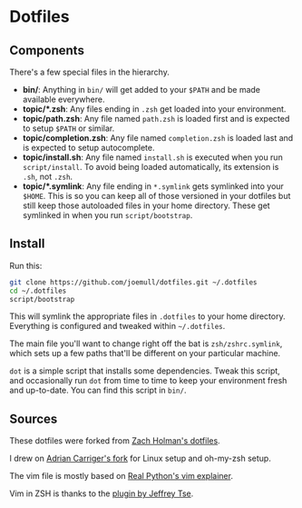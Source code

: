 # Dotfiles

## Components

There's a few special files in the hierarchy.

- **bin/**: Anything in `bin/` will get added to your `$PATH` and be made
  available everywhere.
- **topic/\*.zsh**: Any files ending in `.zsh` get loaded into your
  environment.
- **topic/path.zsh**: Any file named `path.zsh` is loaded first and is
  expected to setup `$PATH` or similar.
- **topic/completion.zsh**: Any file named `completion.zsh` is loaded
  last and is expected to setup autocomplete.
- **topic/install.sh**: Any file named `install.sh` is executed when you run `script/install`. To avoid being loaded automatically, its extension is `.sh`, not `.zsh`.
- **topic/\*.symlink**: Any file ending in `*.symlink` gets symlinked into
  your `$HOME`. This is so you can keep all of those versioned in your dotfiles
  but still keep those autoloaded files in your home directory. These get
  symlinked in when you run `script/bootstrap`.

## Install

Run this:

```sh
git clone https://github.com/joemull/dotfiles.git ~/.dotfiles
cd ~/.dotfiles
script/bootstrap
```

This will symlink the appropriate files in `.dotfiles` to your home directory.
Everything is configured and tweaked within `~/.dotfiles`.

The main file you'll want to change right off the bat is `zsh/zshrc.symlink`,
which sets up a few paths that'll be different on your particular machine.

`dot` is a simple script that installs some dependencies. Tweak this script,
and occasionally run `dot` from time to time to keep your environment fresh and
up-to-date. You can find this script in `bin/`.

## Sources

These dotfiles were forked from [Zach Holman's dotfiles](https://github.com/holman/dotfiles).

I drew on [Adrian Carriger's fork](https://github.com/adriancarriger/dotfiles) for Linux setup and oh-my-zsh setup.

The vim file is mostly based on [Real Python's vim explainer](https://realpython.com/vim-and-python-a-match-made-in-heaven/#vim-extensions).

Vim in ZSH is thanks to the [plugin by Jeffrey Tse](https://github.com/jeffreytse/zsh-vi-mode).
